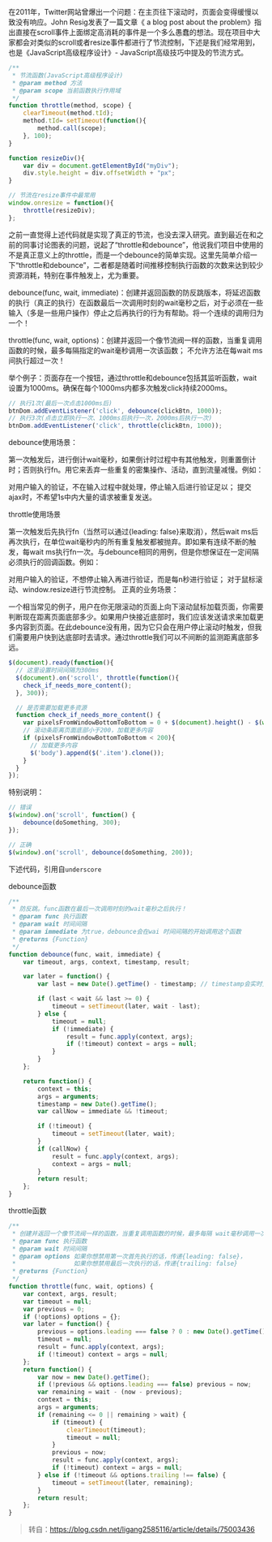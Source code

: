 在2011年，Twitter网站曾爆出一个问题：在主页往下滚动时，页面会变得缓慢以致没有响应。John Resig发表了一篇文章《 a blog post about the problem》指出直接在scroll事件上面绑定高消耗的事件是一个多么愚蠢的想法。现在项目中大家都会对类似的scroll或者resize事件都进行了节流控制，下述是我们经常用到，也是《JavaScript高级程序设计》- JavaScript高级技巧中提及的节流方式。

```js
/**
 * 节流函数(JavaScript高级程序设计)
 * @param method 方法
 * @param scope 当前函数执行作用域
 */
function throttle(method, scope) {
    clearTimeout(method.tId);
    method.tId= setTimeout(function(){
        method.call(scope);
    }, 100);
}

function resizeDiv(){
    var div = document.getElementById("myDiv");
    div.style.height = div.offsetWidth + "px";
}

// 节流在resize事件中最常用
window.onresize = function(){
    throttle(resizeDiv);
};
```

之前一直觉得上述代码就是实现了真正的节流，也没去深入研究。直到最近在和之前的同事讨论图表的问题，说起了“throttle和debounce”，他说我们项目中使用的不是真正意义上的throttle，而是一个debounce的简单实现。这里先简单介绍一下“throttle和debounce”，二者都是随着时间推移控制执行函数的次数来达到较少资源消耗，特别在事件触发上，尤为重要。

debounce(func, wait, immediate)：创建并返回函数的防反跳版本，将延迟函数的执行（真正的执行）在函数最后一次调用时刻的wait毫秒之后，对于必须在一些输入（多是一些用户操作）停止之后再执行的行为有帮助。将一个连续的调用归为一个！

throttle(func, wait, options)：创建并返回一个像节流阀一样的函数，当重复调用函数的时候，最多每隔指定的wait毫秒调用一次该函数； 不允许方法在每wait ms间执行超过一次！

举个例子：页面存在一个按钮，通过throttle和debounce包括其监听函数，wait设置为1000ms。确保在每个1000ms内都多次触发click持续2000ms。

```js
// 执行1次(最后一次点击1000ms后)
btnDom.addEventListener('click', debounce(clickBtn, 1000)); 
// 执行3次(点击立即执行一次、1000ms后执行一次，2000ms后执行一次)
btnDom.addEventListener('click', throttle(clickBtn, 1000)); 
```

debounce使用场景：

第一次触发后，进行倒计wait毫秒，如果倒计时过程中有其他触发，则重置倒计时；否则执行fn。用它来丢弃一些重复的密集操作、活动，直到流量减慢。例如：

对用户输入的验证，不在输入过程中就处理，停止输入后进行验证足以；
提交ajax时，不希望1s中内大量的请求被重复发送。

throttle使用场景

第一次触发后先执行fn（当然可以通过{leading: false}来取消），然后wait ms后再次执行，在单位wait毫秒内的所有重复触发都被抛弃。即如果有连续不断的触发，每wait ms执行fn一次。与debounce相同的用例，但是你想保证在一定间隔必须执行的回调函数。例如：

对用户输入的验证，不想停止输入再进行验证，而是每n秒进行验证；
对于鼠标滚动、window.resize进行节流控制。
正真的业务场景：

一个相当常见的例子，用户在你无限滚动的页面上向下滚动鼠标加载页面，你需要判断现在距离页面底部多少。如果用户快接近底部时，我们应该发送请求来加载更多内容到页面。在此debounce没有用，因为它只会在用户停止滚动时触发，但我们需要用户快到达底部时去请求。通过throttle我们可以不间断的监测距离底部多远。

```js
$(document).ready(function(){
  // 这里设置时间间隔为300ms
  $(document).on('scroll', throttle(function(){
    check_if_needs_more_content();
  }, 300));

  // 是否需要加载更多资源
  function check_if_needs_more_content() {     
    var pixelsFromWindowBottomToBottom = 0 + $(document).height() - $(window).scrollTop() - $(window).height();
    // 滚动条距离页面底部小于200，加载更多内容
    if (pixelsFromWindowBottomToBottom < 200){
      // 加载更多内容
      $('body').append($('.item').clone()); 
    }
  }
});
```

特别说明：

```js
// 错误
$(window).on('scroll', function() {
    debounce(doSomething, 300); 
});

// 正确
$(window).on('scroll', debounce(doSomething, 200));
```

下述代码，引用自`underscore`

debounce函数

```js 
/**
 * 防反跳。func函数在最后一次调用时刻的wait毫秒之后执行！
 * @param func 执行函数
 * @param wait 时间间隔
 * @param immediate 为true，debounce会在wai 时间间隔的开始调用这个函数
 * @returns {Function}
 */
function debounce(func, wait, immediate) {
    var timeout, args, context, timestamp, result;

    var later = function() {
        var last = new Date().getTime() - timestamp; // timestamp会实时更新

        if (last < wait && last >= 0) {
            timeout = setTimeout(later, wait - last);
        } else {
            timeout = null;
            if (!immediate) {
                result = func.apply(context, args);
                if (!timeout) context = args = null;
            }
        }
    };

    return function() {
        context = this;
        args = arguments;
        timestamp = new Date().getTime();
        var callNow = immediate && !timeout;

        if (!timeout) {
            timeout = setTimeout(later, wait);
        }
        if (callNow) {
            result = func.apply(context, args);
            context = args = null;
        }
        return result;
    };
}
```

throttle函数

```js 
/**
 * 创建并返回一个像节流阀一样的函数，当重复调用函数的时候，最多每隔 wait毫秒调用一次该函数
 * @param func 执行函数
 * @param wait 时间间隔
 * @param options 如果你想禁用第一次首先执行的话，传递{leading: false}，
 *                如果你想禁用最后一次执行的话，传递{trailing: false}
 * @returns {Function}
 */
function throttle(func, wait, options) {
    var context, args, result;
    var timeout = null;
    var previous = 0;
    if (!options) options = {};
    var later = function() {
        previous = options.leading === false ? 0 : new Date().getTime();
        timeout = null;
        result = func.apply(context, args);
        if (!timeout) context = args = null;
    };
    return function() {
        var now = new Date().getTime();
        if (!previous && options.leading === false) previous = now;
        var remaining = wait - (now - previous);
        context = this;
        args = arguments;
        if (remaining <= 0 || remaining > wait) {
            if (timeout) {
                clearTimeout(timeout);
                timeout = null;
            }
            previous = now;
            result = func.apply(context, args);
            if (!timeout) context = args = null;
        } else if (!timeout && options.trailing !== false) {
            timeout = setTimeout(later, remaining);
        }
        return result;
    };
}
```

>转自：https://blog.csdn.net/ligang2585116/article/details/75003436